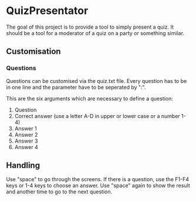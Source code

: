 # QuizPresentator
The goal of this project is to provide a tool to simply present a quiz. It should be a tool for a moderator of a quiz on a party or something similar.

## Customisation
### Questions
Questions can be customised via the quiz.txt file. Every question has to be in one line and the parameter have to be seperated by ":".

This are the six arguments which are necessary to define a question:

1. Question
2. Correct answer (use a letter A-D in upper or lower case or a number 1-4)
3. Answer 1
4. Answer 2
5. Answer 3
6. Answer 4

## Handling
Use "space" to go through the screens. If there is a question, use the F1-F4 keys or 1-4 keys to choose an answer. Use "space" again to show the result and another time to go to the next question.
